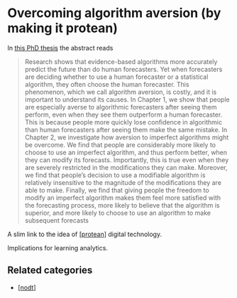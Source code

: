 # Overcoming algorithm aversion (by making it protean)

In [this PhD thesis](http://repository.upenn.edu/cgi/viewcontent.cgi?article=3472&context=edissertations) the abstract reads

> Research shows that evidence-based algorithms more accurately predict the future than do human forecasters. Yet when forecasters are deciding whether to use a human forecaster or a statistical algorithm, they often choose the human forecaster. This phenomenon, which we call algorithm aversion, is costly, and it is important to understand its causes. In Chapter 1, we show that people are especially averse to algorithmic forecasters after seeing them perform, even when they see them outperform a human forecaster. This is because people more quickly lose confidence in algorithmic than human forecasters after seeing them make the same mistake. In Chapter 2, we investigate how aversion to imperfect algorithms might be overcome. We find that people are considerably more likely to choose to use an imperfect algorithm, and thus perform better, when they can modify its forecasts. Importantly, this is true even when they are severely restricted in the modifications they can make. Moreover, we find that people’s decision to use a modifiable algorithm is relatively insensitive to the magnitude of the modifications they are able to make. Finally, we find that giving people the freedom to modify an imperfect algorithm makes them feel more satisfied with the forecasting process, more likely to believe that the algorithm is superior, and more likely to choose to use an algorithm to make subsequent forecasts

A slim link to the idea of [[protean]] digital technology.

Implications for learning analytics.

## Related categories

- [[nodt]]



[//begin]: # "Autogenerated link references for markdown compatibility"
[protean]: ..%2Fconcepts%2Fprotean "Protean"
[nodt]: nodt "Nature of Digital Technology"
[//end]: # "Autogenerated link references"